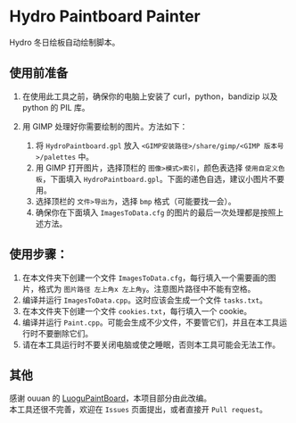 # Hydro Paintboard Painter

Hydro 冬日绘板自动绘制脚本。

## 使用前准备

1. 在使用此工具之前，确保你的电脑上安装了 curl，python，bandizip 以及 python 的 PIL 库。

2. 用 GIMP 处理好你需要绘制的图片。方法如下：

    1. 将 `HydroPaintboard.gpl` 放入 `<GIMP安装路径>/share/gimp/<GIMP 版本号>/palettes` 中。
    2. 用 GIMP 打开图片，选择顶栏的 `图像>模式>索引`，颜色表选择 `使用自定义色板`，下面填入 `HydroPaintboard.gpl`。下面的递色自选，建议小图片不要用。
    3. 选择顶栏的 `文件>导出为`，选择 `bmp` 格式（可能要找一会）。
    4. 确保你在下面填入 `ImagesToData.cfg` 的图片的最后一次处理都是按照上述方法。

## 使用步骤：

1. 在本文件夹下创建一个文件 `ImagesToData.cfg`，每行填入一个需要画的图片，格式为 `图片路径 左上角x 左上角y`。注意图片路径中不能有空格。
2. 编译并运行 `ImagesToData.cpp`。这时应该会生成一个文件 `tasks.txt`。
3. 在本文件夹下创建一个文件 `cookies.txt`，每行填入一个 cookie。
4. 编译并运行 `Paint.cpp`。可能会生成不少文件，不要管它们，并且在本工具运行时不要删除它们。
5. 请在本工具运行时不要关闭电脑或使之睡眠，否则本工具可能会无法工作。

## 其他

感谢 ouuan 的 [LuoguPaintBoard](https://github.com/ouuan/LuoguPaintBoard)，本项目部分由此改编。  
本工具还很不完善，欢迎在 `Issues` 页面提出，或者直接开 `Pull request`。

